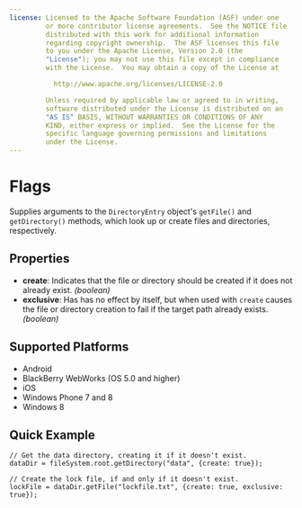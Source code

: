 ```yaml
---
license: Licensed to the Apache Software Foundation (ASF) under one
         or more contributor license agreements.  See the NOTICE file
         distributed with this work for additional information
         regarding copyright ownership.  The ASF licenses this file
         to you under the Apache License, Version 2.0 (the
         "License"); you may not use this file except in compliance
         with the License.  You may obtain a copy of the License at

           http://www.apache.org/licenses/LICENSE-2.0

         Unless required by applicable law or agreed to in writing,
         software distributed under the License is distributed on an
         "AS IS" BASIS, WITHOUT WARRANTIES OR CONDITIONS OF ANY
         KIND, either express or implied.  See the License for the
         specific language governing permissions and limitations
         under the License.
---
```


Flags
=====

Supplies arguments to the `DirectoryEntry` object's `getFile()` and
`getDirectory()` methods, which look up or create files and
directories, respectively.

Properties
----------

- __create__: Indicates that the file or directory should be created if it does not already exist. _(boolean)_
- __exclusive__: Has has no effect by itself, but when used with `create` causes the file or directory creation to fail if the target path already exists. _(boolean)_

Supported Platforms
-------------------

- Android
- BlackBerry WebWorks (OS 5.0 and higher)
- iOS
- Windows Phone 7 and 8
- Windows 8

Quick Example
-------------

    // Get the data directory, creating it if it doesn't exist.
    dataDir = fileSystem.root.getDirectory("data", {create: true});

    // Create the lock file, if and only if it doesn't exist.
    lockFile = dataDir.getFile("lockfile.txt", {create: true, exclusive: true});
